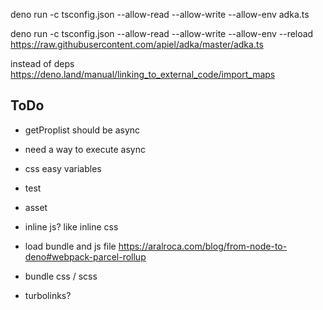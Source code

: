 deno run -c tsconfig.json --allow-read --allow-write --allow-env adka.ts

deno run -c tsconfig.json --allow-read --allow-write --allow-env --reload https://raw.githubusercontent.com/apiel/adka/master/adka.ts


instead of deps
https://deno.land/manual/linking_to_external_code/import_maps


## ToDo

- getProplist should be async
- need a way to execute async

- css easy variables

- test

- asset
- inline js? like inline css
- load bundle and js file
    https://aralroca.com/blog/from-node-to-deno#webpack-parcel-rollup
- bundle css / scss
- turbolinks?
